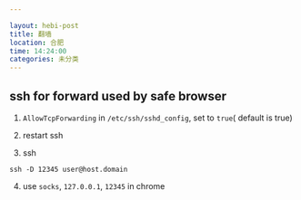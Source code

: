 ```yaml
---

layout: hebi-post
title: 翻墙
location: 合肥
time: 14:24:00
categories: 未分类
---
```



## ssh for forward used by safe browser

1. `AllowTcpForwarding` in `/etc/ssh/sshd_config`, set to `true`( default is true)

2. restart ssh

3. ssh

```
ssh -D 12345 user@host.domain
```

4. use `socks`, `127.0.0.1`, `12345` in chrome
